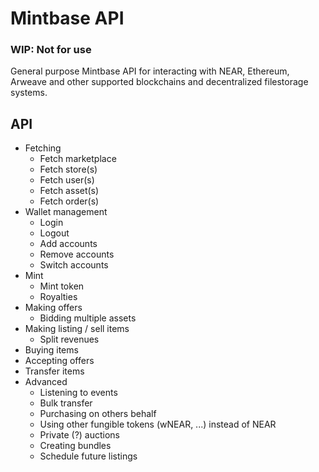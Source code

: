 # Mintbase API
### WIP: Not for use
General purpose Mintbase API for interacting with NEAR, Ethereum, Arweave and other supported blockchains and decentralized filestorage systems.

## API

- Fetching
    - Fetch marketplace
    - Fetch store(s)
    - Fetch user(s)
    - Fetch asset(s)
    - Fetch order(s)
- Wallet management
    - Login
    - Logout
    - Add accounts
    - Remove accounts
    - Switch accounts
- Mint
    - Mint token
    - Royalties
- Making offers
    - Bidding multiple assets
- Making listing / sell items
    - Split revenues
- Buying items
- Accepting offers
- Transfer items
- Advanced
    - Listening to events
    - Bulk transfer
    - Purchasing on others behalf
    - Using other fungible tokens (wNEAR, ...) instead of NEAR
    - Private (?) auctions 
    - Creating bundles
    - Schedule future listings
